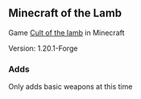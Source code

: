 ## Minecraft of the Lamb
Game [Cult of the lamb](https://www.cultofthelamb.com/) in Minecraft

Version: 1.20.1-Forge
### Adds
Only adds basic weapons at this time
